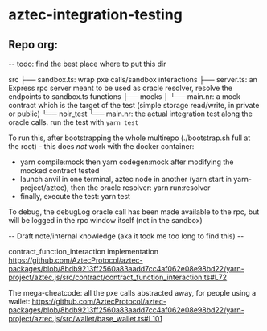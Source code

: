 # aztec-integration-testing

## Repo org:
-- todo: find the best place where to put this dir

src
├── sandbox.ts: wrap pxe calls/sandbox interactions
├── server.ts: an Express rpc server meant to be used as oracle resolver, resolve the endpoints to sandbox.ts functions
├── mocks
│   └── main.nr: a mock contract which is the target of the test (simple storage read/write, in private or public)
└── noir_test
    └── main.nr: the actual integration test along the oracle calls. run the test with `yarn test`

To run this, after bootstrapping the whole multirepo (./bootstrap.sh full at the root) - this does *not* work with the docker container:
- yarn compile:mock then yarn codegen:mock after modifying the mocked contract tested
- launch anvil in one terminal, aztec node in another (yarn start in yarn-project/aztec), then the oracle resolver: yarn run:resolver
- finally, execute the test: yarn test


To debug, the debugLog oracle call has been made available to the rpc, but will be logged in the rpc window itself (not in the sandbox)


--  Draft note/internal knowledge (aka it took me too long to find this) --

contract_function_interaction implementation
https://github.com/AztecProtocol/aztec-packages/blob/8bdb9213ff2560a83aadd7cc4af062e08e98bd22/yarn-project/aztec.js/src/contract/contract_function_interaction.ts#L72


The mega-cheatcode: all the pxe calls abstracted away, for people using a wallet:
https://github.com/AztecProtocol/aztec-packages/blob/8bdb9213ff2560a83aadd7cc4af062e08e98bd22/yarn-project/aztec.js/src/wallet/base_wallet.ts#L101